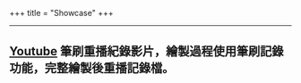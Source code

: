 +++
title = "Showcase"
+++

---

## [Youtube](http://youtube.com/@AnsiArt) 筆刷重播紀錄影片，繪製過程使用筆刷記錄功能，完整繪製後重播記錄檔。

